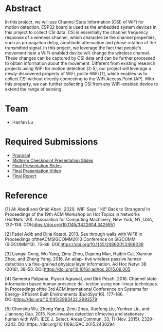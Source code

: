# Abstract

In this project, we will use Channel State Information (CSI) of WiFi for motion detection. ESP32 board is used as the embedded system devices in this project to collect CSI data. CSI is essentially the channel frequency response of a wireless channel, which characterize the channel properties, such as propagation delay, amptitude attenuation and phase rotation of the transmitted signal. In this project, we leverage the fact that people's movement near a WiFi-enabled device will change the wireless channel. These changes can be captured by CSI data and can be further processed to obtain information about the movement. Different from existing research projects using WiFI for motion detection [2-5], our project will leverage a newly-discovered property of WiFi, polite-WiFi [1], which enables us to collect CSI without directly connecting to the WiFi Access Point (AP). With this property, we can further collecting CSI from any WiFi-enabled device to extend the range of sensing. 

# Team

* Haofan Lu

# Required Submissions

* [Proposal](proposal)
* [Midterm Checkpoint Presentation Slides](http://)
* [Final Presentation Slides](http://)
* [Final Presentation Video](http://)
* [Final Report](report)

# Reference
[1] Ali Abedi and Omid Abari. 2020. WiFi Says "Hi!" Back to Strangers! In Proceedings of the 19th ACM Workshop on Hot Topics in Networks (HotNets '20). Association for Computing Machinery, New York, NY, USA, 132–138. DOI:https://doi.org/10.1145/3422604.3425951

[2] Fadel Adib and Dina Katabi. 2013. See through walls with WiFi! In Proceedings oftheACMSIGCOMM2013 Conference on SIGCOMM (SIGCOMM’13). 75–86. DOI:https://doi.org/10.1145/2486001.2486039

[3] Liangyi Gong, Wu Yang, Zimu Zhou, Dapeng Man, Haibin Cai, Xiancun Zhou, and Zheng Yang. 2016. An adap- tive wireless passive human detection via fine-grained physical layer information. Ad Hoc Netw. 38 (2016), 38–50. DOI:https://doi.org/10.1016/j.adhoc.2015.09.005

[4] Sameera Palipana, Piyush Agrawal, and Dirk Pesch. 2016. Channel state information based human presence de- tection using non-linear techniques. In Proceedings ofthe 3rd ACM International Conference on Systems for Energy- Efficient Built Environments (BuildSys’16). 177–186. DOI:https://doi.org/10.1145/2993422.2993579

[5] Chenshu Wu, Zheng Yang, Zimu Zhou, Xuefeng Liu, Yunhao Liu, and Jiannong Cao. 2015. Non-invasive detection ofmoving and stationary human with WiFi. IEEE J. Select. Areas Commun. 33, 11 (Nov. 2015), 2329–2342. DOI:https: //doi.org/10.1109/JSAC.2015.2430294